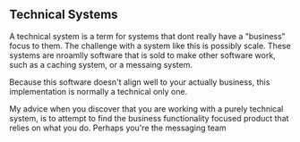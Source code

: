 ## Technical Systems
A technical system is a term for systems that dont really have a "business" focus to them. The challenge with a system like this is possibly scale. These systems are nroamlly software that is sold to make other software work, such as a caching system, or a messaing system. 

Because this software doesn't align well to your actually business, this implementation is normally a technical only one. 

My advice when you discover that you are working with a purely technical system, is to attempt to find the business functionality focused product that relies on what you do. Perhaps you're the messaging team